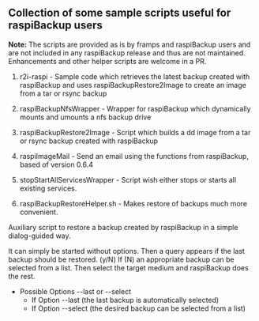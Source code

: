 ## Collection of some sample scripts useful for raspiBackup users

__Note:__ The scripts are provided as is by framps and raspiBackup users and are not included in any raspiBackup release and thus are not maintained. Enhancements and other helper scripts are welcome in a PR.

1. r2i-raspi - Sample code which retrieves the latest backup created with raspiBackup and uses raspiBackupRestore2Image to create an image from a tar or rsync backup

2. raspiBackupNfsWrapper - Wrapper for raspiBackup which dynamically mounts and umounts a nfs backup drive

3. raspiBackupRestore2Image - Script which builds a dd image from a tar or rsync backup created with raspiBackup

4. raspiImageMail - Send an email using the functions from raspiBackup, based of version 0.6.4

5. stopStartAllServicesWrapper - Script wish either stops or starts all existing services.

6. raspiBackupRestoreHelper.sh - Makes restore of backups much more convenient.

  Auxiliary script to restore a backup created by raspiBackup in a simple dialog-guided way.

  It can simply be started without options. Then a query appears if the last backup should be restored. (y/N) If (N) an appropriate backup can be selected from a list. Then select the target medium and raspiBackup does the rest.

  - Possible Options --last or --select
    - If Option --last (the last backup is automatically selected)
    - If Option --select (the desired backup can be selected from a list)
